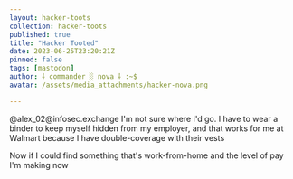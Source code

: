 ```yaml
---
layout: hacker-toots
collection: hacker-toots
published: true
title: "Hacker Tooted"
date: 2023-06-25T23:20:21Z
pinned: false
tags: [mastodon]
author: ⸸ commander ░ nova ⸸ :~$
avatar: /assets/media_attachments/hacker-nova.png

---
```


<p>@alex_02@infosec.exchange I&#39;m not sure where I&#39;d go. I have to wear a binder to keep myself hidden from my employer, and that works for me at Walmart because I have double-coverage with their vests</p><p>Now if I could find something that&#39;s work-from-home and the level of pay I&#39;m making now</p>


